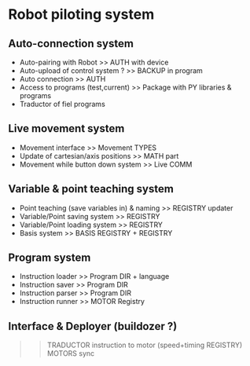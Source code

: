 # Robot piloting system

## Auto-connection system
- Auto-pairing with Robot				>> AUTH with device
- Auto-upload of control system ?		>> BACKUP in program
- Auto connection						>> AUTH
- Access to programs (test,current)		>> Package with PY libraries & programs
- Traductor of fiel programs

## Live movement system
- Movement interface					>> Movement TYPES
- Update of cartesian/axis positions	>> MATH part
- Movement while button down system		>> Live COMM

## Variable & point teaching system
- Point teaching (save variables in) & naming		>> REGISTRY updater
- Variable/Point saving system						>> REGISTRY
- Variable/Point loading system						>> REGISTRY
- Basis system										>> BASIS REGISTRY + REGISTRY

## Program system
- Instruction loader								>> Program DIR + language
- Instruction saver									>> Program DIR
- Instruction parser								>> Program DIR
- Instruction runner								>> MOTOR Registry


## Interface & Deployer (buildozer ?)

>> TRADUCTOR instruction to motor (speed+timing REGISTRY)
>> MOTORS sync